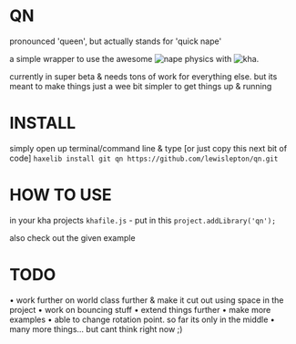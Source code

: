 # QN

pronounced 'queen', but actually stands for 'quick nape'

a simple wrapper to use the awesome ![nape](http://napephys.com) physics with ![kha](http://kha.tech). 

currently in super beta & needs tons of work for everything else. but its meant to make things just a wee bit simpler to get things up & running

# INSTALL
simply open up terminal/command line & type [or just copy this next bit of code] `haxelib install git qn https://github.com/lewislepton/qn.git`

# HOW TO USE
in your kha projects `khafile.js` - put in this `project.addLibrary('qn');`

also check out the given example

# TODO
• work further on world class further & make it cut out using space in the project
• work on bouncing stuff
• extend things further
• make more examples
• able to change rotation point. so far its only in the middle
• many more things... but cant think right now ;)